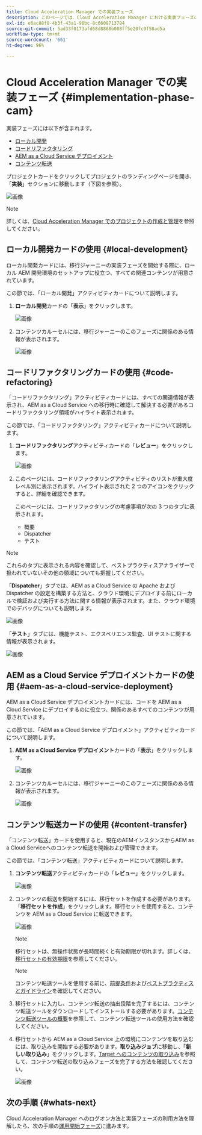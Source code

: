 ```yaml
---
title: Cloud Acceleration Manager での実装フェーズ
description: このページでは、Cloud Acceleration Manager における実装フェーズの概要について説明します。
exl-id: e6ac88f0-4b3f-43a1-98bc-8c6608713784
source-git-commit: 5ad33f0173afd68d8868b088ff5e20fc9f58ad5a
workflow-type: tm+mt
source-wordcount: '661'
ht-degree: 96%

---
```


# Cloud Acceleration Manager での実装フェーズ {#implementation-phase-cam}

実装フェーズには以下が含まれます。

* [ローカル開発](#local-development)
* [コードリファクタリング](#code-refactoring)
* [AEM as a Cloud Service デプロイメント](#aem-as-a-cloud-service-deployment)
* [コンテンツ転送](#content-transfer)


プロジェクトカードをクリックしてプロジェクトのランディングページを開き、「**実装**」セクションに移動します（下図を参照）。

![画像](/help/journey-migration/cloud-acceleration-manager/assets/implementation-1.png)

>[!NOTE]
>詳しくは、[Cloud Acceleration Manager でのプロジェクトの作成と管理](getting-started-cam.md#create-project)を参照してください。


## ローカル開発カードの使用 {#local-development}

ローカル開発カードには、移行ジャーニーの実装フェーズを開始する際に、ローカル AEM 開発環境のセットアップに役立つ、すべての関連コンテンツが用意されています。

この節では、「ローカル開発」アクティビティカードについて説明します。

1. **ローカル開発**&#x200B;カードの「**表示**」をクリックします。

   ![画像](/help/journey-migration/cloud-acceleration-manager/assets/implementation-2.png)

1. コンテンツカルーセルには、移行ジャーニーのこのフェーズに関係のある情報が表示されます。

   ![画像](/help/journey-migration/cloud-acceleration-manager/assets/implementation-3.png)


## コードリファクタリングカードの使用 {#code-refactoring}

「コードリファクタリング」アクティビティカードには、すべての関連情報が表示され、AEM as a Cloud Service への移行時に確認して解決する必要があるコードリファクタリング領域がハイライト表示されます。

この節では、「コードリファクタリング」アクティビティカードについて説明します。

1. **コードリファクタリング**&#x200B;アクティビティカードの「**レビュー**」をクリックします。

   ![画像](/help/journey-migration/cloud-acceleration-manager/assets/implementation-4.png)

1. このページには、コードリファクタリングアクティビティのリストが重大度レベル別に表示されます。ハイライト表示された 2 つのアイコンをクリックすると、詳細を確認できます。

   このページには、コードリファクタリングの考慮事項が次の 3 つのタブに表示されます。

   * 概要
   * Dispatcher
   * テスト

>[!NOTE]
>これらのタブに表示される内容を確認して、ベストプラクティスアナライザーで扱われていないその他の領域についても把握してください。

「**Dispatcher**」タブでは、AEM as a Cloud Service の Apache および Dispatcher の設定を構築する方法と、クラウド環境にデプロイする前にローカルで検証および実行する方法に関する情報が表示されます。また、クラウド環境でのデバッグについても説明します。

![画像](/help/journey-migration/cloud-acceleration-manager/assets/coderefactoring-2.png)

「**テスト**」タブには、機能テスト、エクスペリエンス監査、UI テストに関する情報が表示されます。

![画像](/help/journey-migration/cloud-acceleration-manager/assets/coderefactoring-3.png)


## AEM as a Cloud Service デプロイメントカードの使用 {#aem-as-a-cloud-service-deployment}

AEM as a Cloud Service デプロイメントカードには、コードを AEM as a Cloud Service にデプロイするのに役立つ、関係のあるすべてのコンテンツが用意されています。

この節では、「AEM as a Cloud Service デプロイメント」アクティビティカードについて説明します。

1. **AEM as a Cloud Service デプロイメント**&#x200B;カードの「**表示**」をクリックします。

   ![画像](/help/journey-migration/cloud-acceleration-manager/assets/implementation-6.png)

1. コンテンツカルーセルには、移行ジャーニーのこのフェーズに関係のある情報が表示されます。

   ![画像](/help/journey-migration/cloud-acceleration-manager/assets/aem-deployment-card.png)


## コンテンツ転送カードの使用 {#content-transfer}

「コンテンツ転送」カードを使用すると、現在のAEMインスタンスからAEM as a Cloud Serviceへのコンテンツ転送を開始および管理できます。

この節では、「コンテンツ転送」アクティビティカードについて説明します。

1. **コンテンツ転送**&#x200B;アクティビティカードの「**レビュー**」をクリックします。

   ![画像](/help/journey-migration/cloud-acceleration-manager/assets/contenttransfer-1.png)

1. コンテンツの転送を開始するには、移行セットを作成する必要があります。「**移行セットを作成**」をクリックします。移行セットを使用すると、コンテンツを AEM as a Cloud Service に転送できます。

   ![画像](/help/journey-migration/cloud-acceleration-manager/assets/contenttransfer-2.png)

   >[!NOTE]
   >移行セットは、無操作状態が長時間続くと有効期限が切れます。詳しくは、[移行セットの有効期限](/help/journey-migration/content-transfer-tool/using-content-transfer-tool/overview-content-transfer-tool.md#migration-set-expiry)を参照してください。

   >[!NOTE]
   >コンテンツ転送ツールを使用する前に、[前提条件](https://experienceleague.adobe.com/docs/experience-manager-cloud-service/content/migration-journey/cloud-migration/content-transfer-tool/prerequisites-content-transfer-tool.html?lang=ja)および[ベストプラクティスとガイドライン](https://experienceleague.adobe.com/docs/experience-manager-cloud-service/content/migration-journey/cloud-migration/content-transfer-tool/overview-content-transfer-tool.html?lang=ja)を確認してください。

1. 移行セットに入力し、コンテンツ転送の抽出段階を完了するには、コンテンツ転送ツールをダウンロードしてインストールする必要があります。[コンテンツ転送ツールの概要](https://experienceleague.adobe.com/docs/experience-manager-cloud-service/content/migration-journey/cloud-migration/content-transfer-tool/getting-started-content-transfer-tool.html?lang=ja)を参照して、コンテンツ転送ツールの使用方法を確認してください。

1. 移行セットから AEM as a Cloud Service 上の環境にコンテンツを取り込むには、取り込みを開始する必要があります。**取り込みジョブ**&#x200B;に移動し、「**新しい取り込み**」をクリックします。[Target へのコンテンツの取り込み](https://experienceleague.adobe.com/docs/experience-manager-cloud-service/content/migration-journey/cloud-migration/content-transfer-tool/ingesting-content.html?lang=ja)を参照して、コンテンツ転送の取り込みフェーズを完了する方法を確認してください。

   ![画像](/help/journey-migration/cloud-acceleration-manager/assets/contenttransfer-3.png)

<!--### Estimating Content Transfer Time {#calculating}

A Content Transfer Tool calculator has been provided to estimate how long it could take to complete the content transfer activity. You can use the content repository size slider to select the size that applies to your project. The transfer times vary for the extraction and ingestion phases. 

   ![image](/help/journey-migration/cloud-acceleration-manager/assets/contenttransfer-4.png)

   >[!NOTE]
   >These times are estimates only. Factor such as network speeds and time to scale up instances have not been accounted for in these estimates.

To estimate the size of the AEM Repository, you can run the Disk Usage report under `http://HOST:PORT/etc/reports/diskusage.html`. 

You can also estimate the size of specific repository paths by using the `path` parameter, for example, `http://HOST:PORT/etc/reports/diskusage.html?path=/content/dam`. -->

## 次の手順 {#whats-next}

Cloud Acceleration Manager へのログオン方法と実装フェーズの利用方法を理解したら、次の手順の[運用開始フェーズ](https://experienceleague.adobe.com/docs/experience-manager-cloud-service/content/migration-journey/cloud-acceleration-manager/using-cam/cam-golive-phase.html?lang=ja)に進みます。
